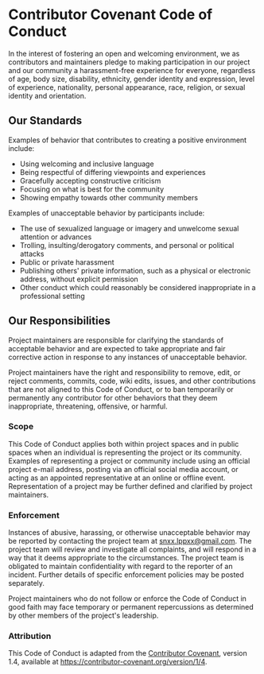 # Contributor Covenant Code of Conduct

In the interest of fostering an open and welcoming environment, 
we as contributors and maintainers pledge to making participation in our project and our community a harassment-free experience for everyone, 
regardless of age, body size, disability, ethnicity, gender identity and expression, level of experience, nationality, personal appearance, race, 
religion, or sexual identity and orientation.

## Our Standards

Examples of behavior that contributes to creating a positive environment include:

- Using welcoming and inclusive language
- Being respectful of differing viewpoints and experiences
- Gracefully accepting constructive criticism
- Focusing on what is best for the community
- Showing empathy towards other community members

Examples of unacceptable behavior by participants include:

- The use of sexualized language or imagery and unwelcome sexual attention or advances
- Trolling, insulting/derogatory comments, and personal or political attacks
- Public or private harassment
- Publishing others' private information, such as a physical or electronic address, without explicit permission
- Other conduct which could reasonably be considered inappropriate in a professional setting

## Our Responsibilities

Project maintainers are responsible for clarifying the standards of acceptable behavior 
and are expected to take appropriate and fair corrective action in response to any instances of unacceptable behavior.

Project maintainers have the right and responsibility to remove, edit, or reject comments, commits, code, wiki edits, issues, 
and other contributions that are not aligned to this Code of Conduct, 
or to ban temporarily or permanently any contributor for other behaviors that they deem inappropriate, threatening, offensive, or harmful.

### Scope

This Code of Conduct applies both within project spaces and in public spaces when an individual is representing the project or its community. 
Examples of representing a project or community include using an official project e-mail address, posting via an official social media account, 
or acting as an appointed representative at an online or offline event. 
Representation of a project may be further defined and clarified by project maintainers.

### Enforcement

Instances of abusive, 
harassing, or otherwise unacceptable behavior may be reported by contacting the project team at <snxx.lppxx@gmail.com>. 
The project team will review and investigate all complaints, 
and will respond in a way that it deems appropriate to the circumstances. 
The project team is obligated to maintain confidentiality with regard to the reporter of an incident. 
Further details of specific enforcement policies may be posted separately.

Project maintainers who do not follow or enforce the Code of Conduct in good faith may face temporary 
or permanent repercussions as determined by other members of the project's leadership.

### Attribution

This Code of Conduct is adapted from the [Contributor Covenant](https://contributor-covenant.org), 
version 1.4, available at <https://contributor-covenant.org/version/1/4>.
